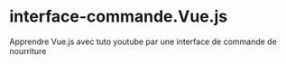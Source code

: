 # interface-commande.Vue.js
Apprendre Vue.js avec tuto youtube par une interface de commande de nourriture
